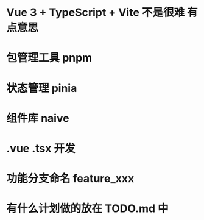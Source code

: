 # Vue 3 + TypeScript + Vite 不是很难 有点意思

# 包管理工具 pnpm

# 状态管理 pinia

# 组件库 naive

# .vue .tsx 开发

# 功能分支命名 feature_xxx

# 有什么计划做的放在 TODO.md 中
